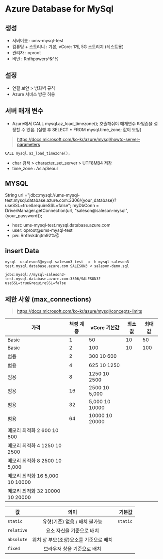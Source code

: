 # Azure Database for MySql

## 생성
- 서버이름 : ums-mysql-test
- 컴퓨팅 + 스토리니 : 기본, vCore: 1개, 5G 스토리지 (테스트용)
- 관리자 : oproot
- 비번 : Rnfhpowers^&^%

## 설정 
- 연결 보안 > 방화벽 규칙 
- Azure 서비스 방문 허용 


## 서버 매개 변수

- Azure에서 CALL mysql.az_load_timezone(); 호출해줘야 매개변수 타임존을 설정할 수 있음. (실행 후 SELECT * FROM mysql.time_zone; 값이 보임)
> https://docs.microsoft.com/ko-kr/azure/mysql/howto-server-parameters
```mysql
CALL mysql.az_load_timezone();
```
- char 검색 > character_set_server > UTF8MB4 저장
- time_zone : Asia/Seoul

## MYSQL
String url ="jdbc:mysql://ums-mysql-test.mysql.database.azure.com:3306/{your_database}?useSSL=true&requireSSL=false"; myDbConn = DriverManager.getConnection(url, "saleson@saleson-mysql", {your_password});


- host: ums-mysql-test.mysql.database.azure.com
- user: oproot@ums-mysql-test
- pw: Rnfhvkdnjtm92%@


## insert Data
```
mysql -usaleson3@mysql-saleson3-test -p -h mysql-saleson3-test.mysql.database.azure.com SALESON3 < saleson-demo.sql

jdbc:mysql://mysql-saleson3-test.mysql.database.azure.com:3306/SALESON3?useSSL=true&requireSSL=false
```


## 제한 사항 (max_connections)
> https://docs.microsoft.com/ko-kr/azure/mysql/concepts-limits

| 가격 | 책정 계층 | vCore	기본값 | 최소 값 |	최대 값 | 
|---|---|---|---|---|
|Basic	| 1	| 50    | 10	| 50    |
|Basic  | 2	| 100   | 10	| 100   |
|범용 | 2     | 300	10	600
|범용 | 4     | 625	10	1250
|범용 | 8     | 1250	10	2500
|범용 | 16    | 2500	10	5,000
|범용 | 32    | 5,000	10	10000
|범용 | 64    | 10000	10	20000
|메모리 최적화	2	600	10	800
|메모리 최적화	4	1250	10	2500
|메모리 최적화	8	2500	10	5,000
|메모리 최적화	16	5,000	10	10000
|메모리 최적화	32	10000	10	20000


| 값 | 의미 | 기본값 |
|---|:---:|---:|
| `static` | 유형(기준) 없음 / 배치 불가능 | `static` |
| `relative` | 요소 자신을 기준으로 배치 |  |
| `absolute` | 위치 상 부모(조상)요소를 기준으로 배치 |  |
| `fixed` | 브라우저 창을 기준으로 배치 |  |